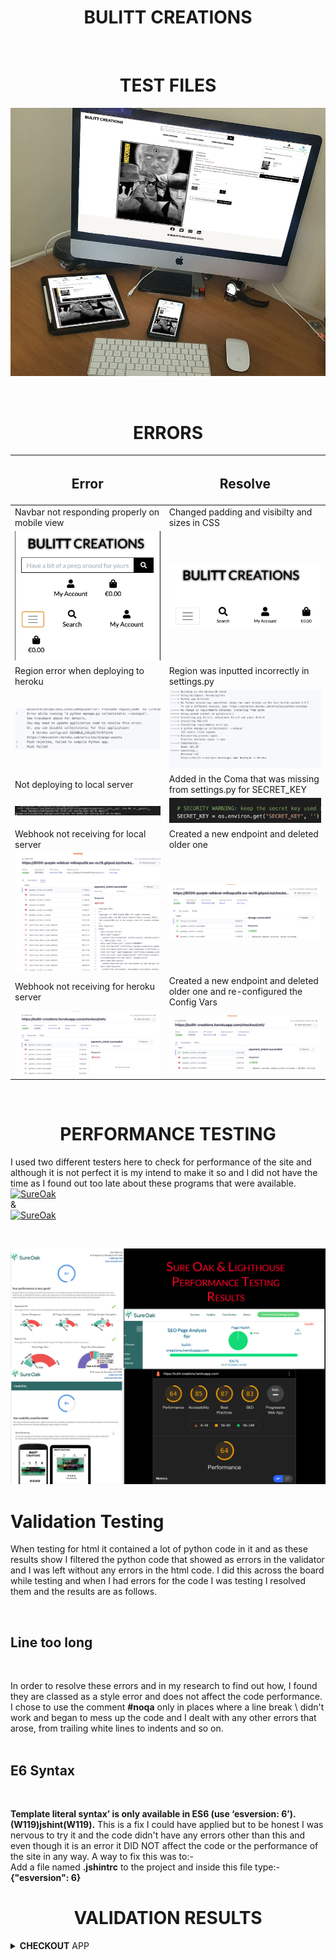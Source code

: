 <p><h1 align="center"><strong>BULITT</strong> CREATIONS</h1></p>

<br>

 <p><h1 align="center"><strong>TEST</strong> FILES</h1></p>                                                                                                                                                                                

![User Story image](/media/storyimage.jpg)

<br>

<p><h1 align="center"><strong>ERR</strong>ORS</h1></p>

| <h2>Error</h2> | <h2>Resolve</h2>                                                                                                                |
|-------|--------------------------------------------------------------------------------------------------------------------------|
| Navbar not responding properly on mobile view  | Changed padding and visibilty and sizes in CSS               |
|![Navbar Error](/media/navbar_error.png) |![Navbar Resolve](/media/navbar_resolve.png)
| Region error when deploying to heroku  | Region was inputted incorrectly in settings.py |
|![Region Error](/media/region_error.png)|![Region Resolve](/media/region_resolve.png) |
| Not deploying to local server | Added in the Coma that was missing from settings.py for SECRET_KEY |
|![Secret Key Error](/media/secret_key_error.png) | ![Secret Key Resolve](/media/secret_key_resolve.png)
| Webhook not receiving for local server | Created a new endpoint and deleted older one
|![Local webhook Fail](/media/local_fail.png) | ![Local Webhook Resolve](/media/local_success.png)
| Webhook not receiving for heroku server | Created a new endpoint and deleted older one and re-configured the Config Vars
|![Heroku webhook Fail](/media/heroku_fail.png) | ![Heroku Webhook Resolve](/media/heroku_success.png)
<br>

<p><h1 align="center"><strong>PERFORMANCE</strong> TESTING</h1></p>

I used two different testers here to check for performance of the site and although it is not perfect it is my intend to make it so and I did not have the time as I found out too late about these programs that were available.<br> [![SureOak](https://img.shields.io/badge/SureOak-Automated%20Testing-green)](https://www.sureoak.com/)<br>&<br>[![SureOak](https://img.shields.io/badge/Light%20House-Performance%20Tool-blue)](https://developers.google.com/web/tools/lighthouse)

<br>

![Validation Results](/media/performance_results.jpg)


# <strong>Validation</strong> Testing

When testing for html it contained a lot of python code in it and as these results show I filtered the python code that showed as errors in the validator and I was left without any errors in the html code. I did this across the board while testing and when I had errors for the code I was testing I resolved them and the results are as follows. 

<br>

## <strong>Line</strong> too long

<br>

 In order to resolve these errors and in my research to find out how, I found they are classed as a style error and does not affect the code performance. I chose to use the comment <strong>#noqa</strong> only in places where a line break \ didn't work and began to mess up the code  and I dealt with any other errors that arose, from trailing white lines to indents and so on.
<br><br>

## <strong>E6</strong> Syntax

<br>

<strong>Template literal syntax’ is only available in ES6 (use ‘esversion: 6’). (W119)jshint(W119).</strong>
This is a fix I could have applied but to be honest I was nervous to try it and the code didn't have any errors other than this and even though it is an error it DID NOT affect the code or the performance of the site in any way. A way to fix this was to:-<br> Add a file named <strong>.jshintrc</strong> to the project and inside this file type:- <strong>{"esversion": 6}</strong>

<p id="userex"><h1 align="center"><strong>VALIDATION</strong> RESULTS</h1></p>

<details><summary><strong>CHECKOUT</strong> APP</summary>
<br>

![Validation Results](/media/checkout_results.jpg) 

<br>

<details><summary><strong>BAG</strong> APP</summary>
<br>

![Validation Results](/media/bag_results.jpg)

<br>
<details><summary><strong>BULITT_CREATIONS</strong> APP</summary>
<br>

![Validation Results](/media/bulitt_results.jpg) 

<br>
<details><summary><strong>COMMISSION</strong> APP</summary>
<br>

![Validation Results](/media/commission_results.jpg) 

<br>
<details><summary><strong>CONTACT</strong> APP</summary>
<br>

![Validation Results](/media/contact_results.jpg) 

<br>
<details><summary><strong>HOME</strong> APP</summary>
<br>

![Validation Results](/media/home_results.jpg) 

<br>
<details><summary><strong>PRODUCTS</strong> APP</summary>
<br>

![Validation Results](/media/products_results.jpg) 